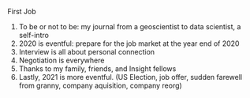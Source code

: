 First Job
1. To be or not to be: my journal from a geoscientist to data scientist, a self-intro
2. 2020 is eventful: prepare for the job market at the year end of 2020 
3. Interview is all about personal connection
4. Negotiation is everywhere
5. Thanks to my family, friends, and Insight fellows
6. Lastly, 2021 is more eventful. (US Election, job offer, sudden farewell from granny, company aquisition, company reorg)


